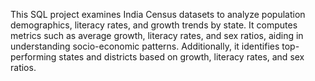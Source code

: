  This SQL project examines India Census datasets to analyze population demographics, literacy rates, and growth trends by state. It computes metrics such as average growth, literacy rates, and sex ratios, aiding in understanding socio-economic patterns. Additionally, it identifies top-performing states and districts based on growth, literacy rates, and sex ratios. 
